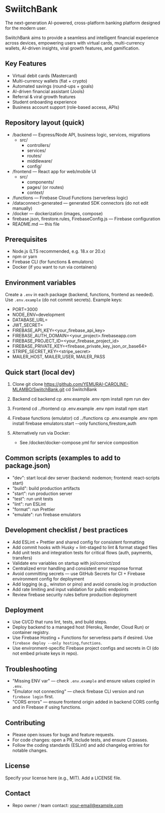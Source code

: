 # SwiitchBank

The next-generation AI-powered, cross-platform banking platform designed for the modern user.

SwiitchBank aims to provide a seamless and intelligent financial experience across devices, empowering users with virtual cards, multi-currency wallets, AI-driven insights, viral growth features, and gamification.

## Key Features
- Virtual debit cards (Mastercard)
- Multi-currency wallets (fiat + crypto)
- Automated savings (round-ups + goals)
- AI-driven financial assistant (Jools)
- Referral & viral growth features
- Student onboarding experience
- Business account support (role-based access, APIs)

## Repository layout (quick)
- /backend — Express/Node API, business logic, services, migrations
  - src/
    - controllers/
    - services/
    - routes/
    - middleware/
    - config/
- /frontend — React app for web/mobile UI
  - src/
    - components/
    - pages/ (or routes)
    - context/
- /functions — Firebase Cloud Functions (serverless logic)
- /dataconnect-generated — generated SDK connectors (do not edit manually)
- /docker — dockerization (images, compose)
- firebase.json, firestore.rules, FirebaseConfig.js — Firebase configuration
- README.md — this file

## Prerequisites
- Node.js (LTS recommended, e.g. 18.x or 20.x)
- npm or yarn
- Firebase CLI (for functions & emulators)
- Docker (if you want to run via containers)

## Environment variables
Create a `.env` in each package (backend, functions, frontend as needed). Use `.env.example` (do not commit secrets). Example keys:
- PORT=3000
- NODE_ENV=development
- DATABASE_URL=<your-db-url>
- JWT_SECRET=<secret>
- FIREBASE_API_KEY=<your_firebase_api_key>
- FIREBASE_AUTH_DOMAIN=<your_project>.firebaseapp.com
- FIREBASE_PROJECT_ID=<your_firebase_project_id>
- FIREBASE_PRIVATE_KEY=<firebase_private_key_json_or_base64>
- STRIPE_SECRET_KEY=<stripe_secret>
- MAILER_HOST, MAILER_USER, MAILER_PASS

## Quick start (local dev)

1. Clone
   git clone https://github.com/YEMURAI-CAROLINE-MLAMBO/SwiitchBank.git
   cd SwiitchBank

2. Backend
   cd backend
   cp .env.example .env
   npm install
   npm run dev

3. Frontend
   cd ../frontend
   cp .env.example .env
   npm install
   npm start

4. Firebase functions (emulator)
   cd ../functions
   cp .env.example .env
   npm install
   firebase emulators:start --only functions,firestore,auth

5. Alternatively run via Docker:
   - See /docker/docker-compose.yml for service composition

## Common scripts (examples to add to package.json)
- "dev": start local dev server (backend: nodemon; frontend: react-scripts start)
- "build": build production artifacts
- "start": run production server
- "test": run unit tests
- "lint": run ESLint
- "format": run Prettier
- "emulate": run firebase emulators

## Development checklist / best practices
- Add ESLint + Prettier and shared config for consistent formatting
- Add commit hooks with Husky + lint-staged to lint & format staged files
- Add unit tests and integration tests for critical flows (auth, payments, transfers)
- Validate env variables on startup with joi/convict/zod
- Centralized error handling and consistent error response format
- Avoid committing secrets — use GitHub Secrets for CI + Firebase environment config for deployment
- Add logging (e.g., winston or pino) and avoid console.log in production
- Add rate limiting and input validation for public endpoints
- Review firebase security rules before production deployment

## Deployment
- Use CI/CD that runs lint, tests, and build steps.
- Deploy backend to a managed host (Heroku, Render, Cloud Run) or container registry.
- Use Firebase Hosting + Functions for serverless parts if desired. Use `firebase deploy --only hosting,functions`.
- Use environment-specific Firebase project configs and secrets in CI (do not embed private keys in repo).

## Troubleshooting
- "Missing ENV var" — check `.env.example` and ensure values copied in `.env`.
- "Emulator not connecting" — check firebase CLI version and run `firebase login` first.
- "CORS errors" — ensure frontend origin added in backend CORS config and in Firebase if using functions.

## Contributing
- Please open issues for bugs and feature requests.
- For code changes: open a PR, include tests, and ensure CI passes.
- Follow the coding standards (ESLint) and add changelog entries for notable changes.

## License
Specify your license here (e.g., MIT). Add a LICENSE file.

## Contact
- Repo owner / team contact: your-email@example.com
